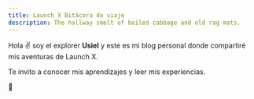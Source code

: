 ```yaml
---
title: Launch X Bitácora de viaje
description: The hallway smelt of boiled cabbage and old rag mats.
---
```


Hola ✌️  soy el explorer **Usiel** y este es mi blog personal donde compartiré mis aventuras de Launch X.

Te invito a conocer mis aprendizajes y leer mis experiencias.

🚀
